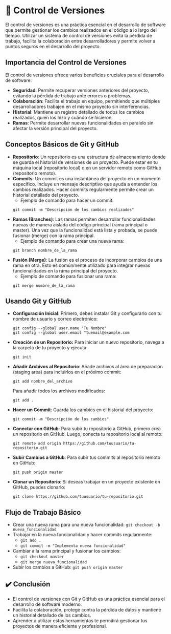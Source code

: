 # 🎯 Control de Versiones
El control de versiones es una práctica esencial en el desarrollo de software que permite gestionar los cambios realizados en el código a lo largo del tiempo. Utilizar un sistema de control de versiones evita la pérdida de trabajo, facilita la colaboración entre desarrolladores y permite volver a puntos seguros en el desarrollo del proyecto.

## Importancia del Control de Versiones
El control de versiones ofrece varios beneficios cruciales para el desarrollo de software:
- **Seguridad**: Permite recuperar versiones anteriores del proyecto, evitando la pérdida de trabajo ante errores o problemas.
- **Colaboración**: Facilita el trabajo en equipo, permitiendo que múltiples desarrolladores trabajen en el mismo proyecto sin interferencias.
- **Historial**: Mantiene un registro detallado de todos los cambios realizados, quién los hizo y cuándo se hicieron.
- **Ramas**: Permite desarrollar nuevas funcionalidades en paralelo sin afectar la versión principal del proyecto.

## Conceptos Básicos de Git y GitHub
- **Repositorio**: Un repositorio es una estructura de almacenamiento donde se guarda el historial de versiones de un proyecto. Puede estar en tu máquina local (repositorio local) o en un servidor remoto como GitHub (repositorio remoto).
- **Commits**: Un commit es una instantánea del proyecto en un momento específico. Incluye un mensaje descriptivo que ayuda a entender los cambios realizados. Hacer commits regularmente permite crear un historial detallado del proyecto.
    - Ejemplo de comando para hacer un commit:
    ```    
    git commit -m "Descripción de los cambios realizados"
    ```    
- **Ramas (Branches)**: Las ramas permiten desarrollar funcionalidades nuevas de manera aislada del código principal (rama principal o master). Una vez que la funcionalidad está lista y probada, se puede fusionar (merge) con la rama principal.
    - Ejemplo de comando para crear una nueva rama:
    ```    
    git branch nombre_de_la_rama
    ``` 
- **Fusión (Merge)**: La fusión es el proceso de incorporar cambios de una rama en otra. Esto es comúnmente utilizado para integrar nuevas funcionalidades en la rama principal del proyecto.
    - Ejemplo de comando para fusionar una rama:
    ```    
    git merge nombre_de_la_rama
    ``` 


## Usando Git y GitHub
- **Configuración Inicial**: Primero, debes instalar Git y configurarlo con tu nombre de usuario y correo electrónico:
    ```      
    git config --global user.name "Tu Nombre"
    git config --global user.email "tuemail@example.com
    ```     
- **Creación de un Repositorio:** Para iniciar un nuevo repositorio, navega a la carpeta de tu proyecto y ejecuta:
    ``` 
    git init
    ``` 
- **Añadir Archivos al Repositorio**: Añade archivos al área de preparación (staging area) para incluirlos en el próximo commit:
    ``` 
    git add nombre_del_archivo
    ``` 
    Para añadir todos los archivos modificados:
    ``` 
    git add .
    ``` 
- **Hacer un Commit**: Guarda los cambios en el historial del proyecto:
    ``` 
    git commit -m "Descripción de los cambios"
    ``` 

- **Conectar con GitHub**: Para subir tu repositorio a GitHub, primero crea un repositorio en GitHub. Luego, conecta tu repositorio local al remoto:
    ``` 
    git remote add origin https://github.com/tuusuario/tu-repositorio.git
    ``` 
- **Subir Cambios a GitHub**: Para subir tus commits al repositorio remoto en GitHub:
    ``` 
    git push origin master
    ``` 
- **Clonar un Repositorio**: Si deseas trabajar en un proyecto existente en GitHub, puedes clonarlo:
    ``` 
    git clone https://github.com/tuusuario/tu-repositorio.git
    ``` 

## Flujo de Trabajo Básico
- Crear una nueva rama para una nueva funcionalidad: `git checkout -b nueva_funcionalidad`
- Trabajar en la nueva funcionalidad y hacer commits regularmente:  
    - `git add . `
    - `git commit -m "Implementa nueva funcionalidad"`
- Cambiar a la rama principal y fusionar los cambios: 
    - `git checkout master` 
    - `git merge nueva_funcionalidad`
- Subir los cambios a GitHub: `git push origin master`

## ✔️ Conclusión
- El control de versiones con Git y GitHub es una práctica esencial para el desarrollo de software moderno. 
- Facilita la colaboración, protege contra la pérdida de datos y mantiene un historial detallado de los cambios. 
- Aprender a utilizar estas herramientas te permitirá gestionar tus proyectos de manera eficiente y profesional.